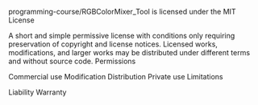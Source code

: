 programming-course/RGBColorMixer_Tool is licensed under the
MIT License

A short and simple permissive license with conditions only requiring preservation of copyright and license notices. Licensed works, modifications, and larger works may be distributed under different terms and without source code.
Permissions

 Commercial use
 Modification
 Distribution
 Private use
Limitations

 Liability
 Warranty
